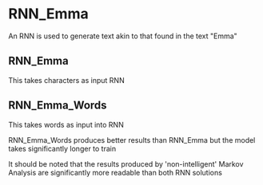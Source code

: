 # RNN_Emma
An RNN is used to generate text akin to that found in the text "Emma"

## RNN_Emma
This takes characters as input RNN

## RNN_Emma_Words
This takes words as input into RNN

RNN_Emma_Words produces better results than RNN_Emma but the model takes significantly longer to train

It should be noted that the results produced by 'non-intelligent' Markov Analysis are significantly more readable than both RNN solutions
